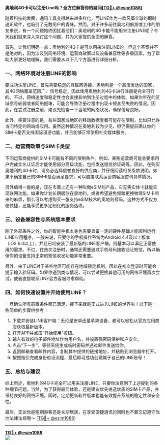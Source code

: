 **奥地利4G卡可以注册Line吗？全方位解答你的疑问[[TG💪+ @esim1088](https://t.me/s/esim1088)]**

随着科技的发展，通讯工具变得越来越多样化，而LINE作为一款风靡全球的即时通讯软件，也吸引了无数用户的青睐。然而，对于许多前往奥地利旅游或工作的朋友来说，有一个问题始终困扰着他们：奥地利的4G卡能不能用来注册LINE呢？今天我们就来深入探讨这个问题，并为大家提供全面的解答。

首先，让我们明确一点：奥地利的4G卡是可以用来注册LINE的。但这个答案并不是绝对的，因为涉及到网络环境、运营商政策以及设备兼容性等多重因素。为了帮助大家更好地理解，我们需要从以下几个方面进行详细分析。

### 一、网络环境对注册LINE的影响

要成功注册LINE，首先需要稳定的互联网连接。奥地利是一个高度发达的国家，其4G网络覆盖范围广、信号稳定，因此使用奥地利的4G卡进行注册是完全可行的。不过，网络速度和稳定性也会直接影响到注册过程中的体验。如果你所在的区域信号较弱或者网络拥堵，可能会导致注册过程中出现卡顿甚至失败的情况。因此，在尝试注册之前，建议先检查一下当地的网络状况，确保信号良好。

此外，需要注意的是，有些国家或地区的移动数据套餐可能存在限制，比如只允许访问特定的网站或应用。虽然这种情况在奥地利较为少见，但仍需提前确认你的SIM卡是否支持国际漫游功能，并且能够正常使用社交媒体服务。

### 二、运营商政策与SIM卡类型

不同运营商提供的SIM卡可能有不同的限制条件。例如，某些运营商可能会要求用户完成实名认证后才能使用部分高级功能，包括发送短信验证码等。因此，在购买奥地利的4G卡时，请务必选择信誉良好的供应商，并仔细阅读相关条款说明。如果不确定自己的SIM卡是否满足要求，可以直接联系运营商客服咨询具体情况。

另外值得一提的是，现在市面上还有一种叫做eSIM的产品，它无需实体卡就能实现联网功能。如果你计划长期居住在奥地利，或者希望避免频繁更换物理SIM卡带来的麻烦，那么可以考虑购买一张支持eSIM技术的奥地利号码。这种方式不仅方便快捷，还能享受更多定制化的服务选项。

### 三、设备兼容性与系统版本要求

除了外部条件之外，你的智能手机本身也需要具备一定的硬件基础才能顺利运行LINE应用程序。一般来说，只要你的手机操作系统为Android 4.4及以上版本（iOS 9.0以上），并且已经安装了最新版的LINE客户端，则基本可以满足正常使用的需求。不过，在首次注册时，通常还需要通过手机号码接收验证短信，所以确保你的设备支持正常的短信收发功能非常重要。

另外，由于LINE对于某些地区可能存在地域锁定机制，因此在初次登录时可能会提示输入验证码。如果你遇到类似情况，可以尝试更换其他可用的网络环境再次尝试，或者直接联系LINE官方客服寻求帮助。

### 四、如何快速设置并开始使用LINE？

一旦确认所有前置条件都已满足，接下来就是正式进入LINE的世界啦！以下是一些简单的步骤供参考：

1. 下载并安装LINE客户端：无论是安卓还是苹果设备，都可以轻松从官方应用商店获取最新版本。
2. 打开APP并点击“开始使用”按钮。
3. 输入有效的电子邮件地址作为用户名，并设置强密码保护账户安全。
4. 点击“下一步”，等待系统生成临时密码并通过邮件发送给你。
5. 返回邮箱查看邮件内容，复制其中提供的链接地址，并粘贴到浏览器中打开。
6. 按照指引完成身份验证流程，最后即可成功创建属于自己的LINE账号！

### 五、总结与建议

综上所述，奥地利的4G卡完全可以用来注册LINE，只要你注意到了上述提到的各种细节问题。当然，为了获得最佳体验，还是建议优先挑选优质的SIM卡产品，并保持良好的网络环境。同时，定期更新软件版本也能有效提升系统的稳定性和安全性。

最后，无论你是短期游客还是长期居民，在享受便捷通讯的同时也不要忘记遵守当地法律法规哦～ [[TG💪+ @esim1088](https://t.me/s/esim1088)] 

---

**[TG💪+ @esim1088](https://t.me/s/esim1088)**  
![](https://i.postimg.cc/4NQfJmqS/Snipaste-2025-05-13-00-14-12.png)